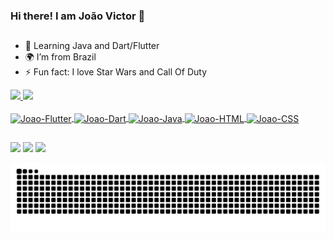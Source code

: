 ### Hi there! I am João Victor 👋
##
- 🌱 Learning Java and Dart/Flutter
- 🌍 I’m from Brazil
- ⚡ Fun fact: I love Star Wars and Call Of Duty

 <div>
  <a href="https://github.com/joaoovictor">
  <img height="180em" src="https://github-readme-stats.vercel.app/api?username=joaoovictor&show_icons=true&theme=react&include_all_commits=true&count_private=true"/>
  <img height="180em" src="https://github-readme-stats.vercel.app/api/top-langs/?username=joaoovictor&layout=compact&langs_count=7&theme=react"/>
</div>

  <div style="display: inline_block"><br>
  <img align="center" alt="Joao-Flutter" height="30" width="40" src="https://cdn.jsdelivr.net/gh/devicons/devicon/icons/flutter/flutter-original.svg">
  <img align="center" alt="Joao-Dart" height="30" width="40" src="https://cdn.jsdelivr.net/gh/devicons/devicon/icons/dart/dart-original.svg">
  <img align="center" alt="Joao-Java" height="30" width="40" src="https://cdn.jsdelivr.net/gh/devicons/devicon/icons/java/java-original.svg">
  <img align="center" alt="Joao-HTML" height="30" width="40" src="https://cdn.jsdelivr.net/gh/devicons/devicon/icons/html5/html5-original.svg">
  <img align="center" alt="Joao-CSS" height="30" width="40" src="https://cdn.jsdelivr.net/gh/devicons/devicon/icons/css3/css3-original.svg">
  </div>
  
   ##
 
<div> 
  <a href = "mailto:joao.sil.jo@gmail.com"><img src="https://img.shields.io/badge/-Gmail-%23333?style=for-the-badge&logo=gmail&logoColor=white" target="_blank"></a>
  <a href="https://www.linkedin.com/in/jo%C3%A3o-oliveira-b73a09182/" target="_blank"><img src="https://img.shields.io/badge/-LinkedIn-%230077B5?style=for-the-badge&logo=linkedin&logoColor=white" target="_blank"></a>
 <a href="https://open.spotify.com/user/drkjoao?si=eacbfc5c4f1c4b97" target="_blank"><img src="https://img.shields.io/badge/Spotify-1ED760?&style=for-the-badge&logo=spotify&logoColor=white" target="_blank"></a>
  
  ![Snake animation](https://github.com/joaoovictor/joaoovictor/blob/output/github-contribution-grid-snake.svg)
  
  
  
  
